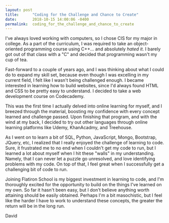 ```yaml
---
layout: post
title:      "Coding for the Challenge and Chance to Create"
date:       2018-10-15 14:00:06 -0400
permalink:  coding_for_the_challenge_and_chance_to_create
---
```


I've always loved working with computers, so I chose CIS for my major in college. As a part of the curriculum, I was required to take an object-oriented programming course using C++... and absolutely *hated it*. I barely got out of that class with a "C" and decided that programming wasn't my cup of tea. 

Fast-forward to a couple of years ago, and I was thinking about what I could do to expand my skill set, because even though I was excelling in my current field, I felt like I wasn't being challenged enough. I became interested in learning how to build websites, since I'd always found HTML and CSS to be pretty easy to understand. I decided to take a web development course on Codecademy. 

This was the first time I actually delved into online learning for myself, and I breezed through the material, boosting my confidence with every concept learned and challenge passed. Upon finishing that program, and with the wind at my back, I decided to try out other languages through online learning platforms like Udemy, KhanAcadmy, and Treehouse. 

As I went on to learn a bit of SQL, Python, JavaScript, Mongo, Bootstrap, JQuery, etc, I realized that I really enjoyed the challenge of learning to code. Sure, it frustrated me to no end when I couldn't get my code to run, but I learned a lot about myself when I hit these "walls" in my understanding. Namely, that I can never let a puzzle go unresolved, and love identifying problems with my code. On top of that, I feel great when I successfully get a challenging bit of code to run.  

Joining Flatiron School is my biggest investment in learning to code, and I'm thoroughly excited for the opportunity to build on the things I've learned on my own. So far it hasn't been easy, but I don't believe anything worth attaining should be easily obtained. Perhaps I'm a bit masochistic, but I feel like the harder I have to work to understand these concepts, the greater the return will be in the long run. 

David




